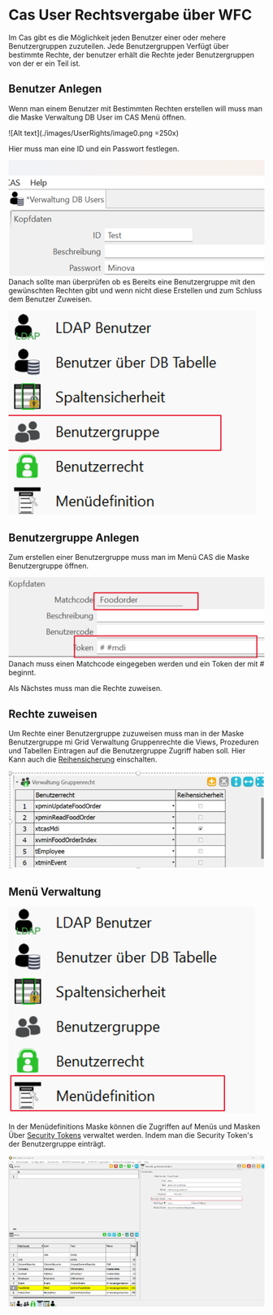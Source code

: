 # Cas User Rechtsvergabe über WFC

Im Cas gibt es die Möglichkeit jeden Benutzer einer oder mehere Benutzergruppen zuzuteilen.
Jede Benutzergruppen Verfügt über bestimmte Rechte, der benutzer erhält die Rechte jeder Benutzergruppen von der er ein Teil ist.

## Benutzer Anlegen

Wenn man einem Benutzer mit Bestimmten Rechten erstellen will muss man die Maske Verwaltung DB User im CAS Menü öffnen.

![Alt text](./images/UserRights/image0.png =250x)

Hier muss man eine ID und ein Passwort festlegen.

![Alt text](./images/UserRights/image1.png)
Danach sollte man überprüfen ob es Bereits eine Benutzergruppe mit den gewünschten Rechten gibt und wenn nicht diese Erstellen und zum Schluss dem Benutzer Zuweisen.

![Alt text](./images/UserRights/image3.png)

## Benutzergruppe Anlegen

Zum erstellen einer Benutzergruppe muss man im Menü CAS die Maske Benutzergruppe öffnen.

![Alt text](./images/UserRights/image4.png)
Danach muss einen Matchcode eingegeben werden und ein Token der mit # beginnt. 

Als Nächstes muss man die Rechte zuweisen.

## Rechte zuweisen

Um Rechte einer Benutzergruppe zuzuweisen muss man in der Maske Benutzergruppe mi Grid Verwaltung Gruppenrechte die Views, Prozeduren und Tabellen Eintragen auf die Benutzergruppe Zugriff haben soll. Hier Kann auch die 
[Reihensicherung](https://github.com/minova-afis/aero.minova.cas/blob/main/service/doc/adoc/security.adoc#tabellenzugriffserlaubnis:~:text=Methoden%20weiter%20gereicht.-,Row%2DLevel%2DSecurity,-Da%20jeder%20User) einschalten.

![Alt text](./images/UserRights/image5.png)
## Menü Verwaltung

![Alt text](./images/UserRights/image6.png)

In der Menüdefinitions Maske können die Zugriffen auf Menüs und Masken Über [Security Tokens](https://github.com/minova-afis/aero.minova.cas/blob/main/service/doc/adoc/security.adoc#securitytoken:~:text=vom%20CAS%20haben.-,SecurityToken,-Jeder%20User%20erh%C3%A4lt) verwaltet werden. Indem man die Security Token's der Benutzergruppe einträgt.

![Alt text](./images/UserRights/image7.png)


